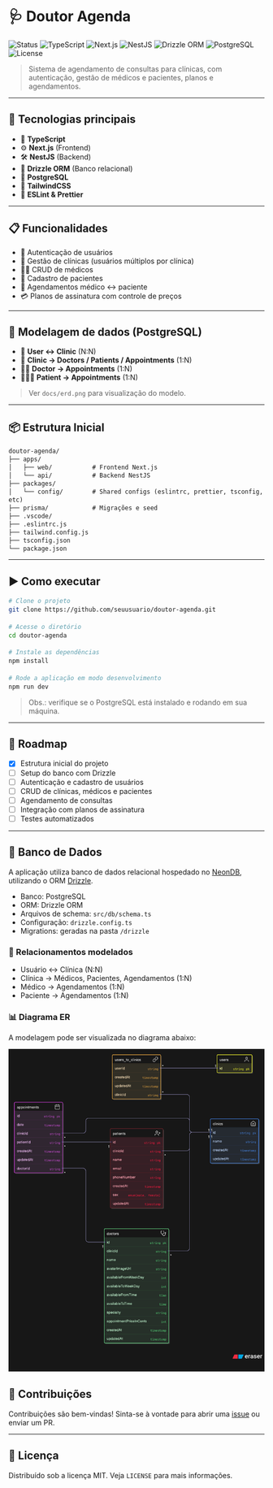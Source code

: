 # 🩺 Doutor Agenda

![Status](https://img.shields.io/badge/status-em%20desenvolvimento-blue?style=flat-square)
![TypeScript](https://img.shields.io/badge/Made_with-TypeScript-3178C6?style=flat-square&logo=typescript&logoColor=white)
![Next.js](https://img.shields.io/badge/Frontend-Next.js-black?style=flat-square&logo=next.js)
![NestJS](https://img.shields.io/badge/Backend-NestJS-E0234E?style=flat-square&logo=nestjs&logoColor=white)
![Drizzle ORM](https://img.shields.io/badge/ORM-Drizzle-00C896?style=flat-square)
![PostgreSQL](https://img.shields.io/badge/Database-PostgreSQL-4169E1?style=flat-square&logo=postgresql&logoColor=white)
![License](https://img.shields.io/github/license/seuusuario/doutor-agenda?style=flat-square)

> Sistema de agendamento de consultas para clínicas, com autenticação, gestão de médicos e pacientes, planos e agendamentos.

---

## 🚀 Tecnologias principais

- 🧠 **TypeScript**
- ⚙️ **Next.js** (Frontend)
- 🛠️ **NestJS** (Backend)
- 🧬 **Drizzle ORM** (Banco relacional)
- 🐘 **PostgreSQL**
- 🎨 **TailwindCSS**
- 🔧 **ESLint & Prettier**

---

## 📋 Funcionalidades

- 🔐 Autenticação de usuários
- 🏥 Gestão de clínicas (usuários múltiplos por clínica)
- 👨‍⚕️ CRUD de médicos
- 👥 Cadastro de pacientes
- 📅 Agendamentos médico ↔ paciente
- 💳 Planos de assinatura com controle de preços

---

## 🧠 Modelagem de dados (PostgreSQL)

- 👤 **User ↔ Clinic** (N:N)
- 🏥 **Clinic → Doctors / Patients / Appointments** (1:N)
- 👨‍⚕️ **Doctor → Appointments** (1:N)
- 🧑‍🤝‍🧑 **Patient → Appointments** (1:N)

> Ver `docs/erd.png` para visualização do modelo.

---

## 📦 Estrutura Inicial

```
doutor-agenda/
├── apps/
│   ├── web/           # Frontend Next.js
│   └── api/           # Backend NestJS
├── packages/
│   └── config/        # Shared configs (eslintrc, prettier, tsconfig, etc)
├── prisma/            # Migrações e seed
├── .vscode/
├── .eslintrc.js
├── tailwind.config.js
├── tsconfig.json
└── package.json
```

---

## ▶️ Como executar

```bash
# Clone o projeto
git clone https://github.com/seuusuario/doutor-agenda.git

# Acesse o diretório
cd doutor-agenda

# Instale as dependências
npm install

# Rode a aplicação em modo desenvolvimento
npm run dev
```

> Obs.: verifique se o PostgreSQL está instalado e rodando em sua máquina.

---

## 📍 Roadmap

- [x] Estrutura inicial do projeto
- [ ] Setup do banco com Drizzle
- [ ] Autenticação e cadastro de usuários
- [ ] CRUD de clínicas, médicos e pacientes
- [ ] Agendamento de consultas
- [ ] Integração com planos de assinatura
- [ ] Testes automatizados

---

## 🧠 Banco de Dados

A aplicação utiliza banco de dados relacional hospedado no [NeonDB](https://neon.tech), utilizando o ORM [Drizzle](https://orm.drizzle.team/).

- Banco: PostgreSQL
- ORM: Drizzle ORM
- Arquivos de schema: `src/db/schema.ts`
- Configuração: `drizzle.config.ts`
- Migrations: geradas na pasta `/drizzle`

### 🔄 Relacionamentos modelados

- Usuário ↔ Clínica (N:N)
- Clínica → Médicos, Pacientes, Agendamentos (1:N)
- Médico → Agendamentos (1:N)
- Paciente → Agendamentos (1:N)

### 📊 Diagrama ER

A modelagem pode ser visualizada no diagrama abaixo:

![Diagrama ER do projeto](docs/doutor-agenda.png)


## 🤝 Contribuições

Contribuições são bem-vindas! Sinta-se à vontade para abrir uma [issue](https://github.com/seuusuario/doutor-agenda/issues) ou enviar um PR.

---

## 📄 Licença

Distribuído sob a licença MIT. Veja `LICENSE` para mais informações.

